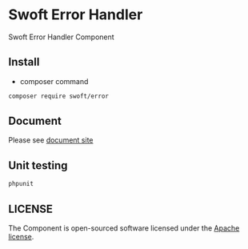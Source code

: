 # Swoft Error Handler

Swoft Error Handler Component

## Install

- composer command

```bash
composer require swoft/error
```

## Document

Please see [document site](https://swoft.org/docs)

## Unit testing

```bash
phpunit 
```

## LICENSE

The Component is open-sourced software licensed under the [Apache license](LICENSE).

